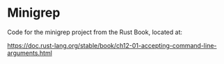 # Minigrep

Code for the minigrep project from the Rust Book, located at:

https://doc.rust-lang.org/stable/book/ch12-01-accepting-command-line-arguments.html
